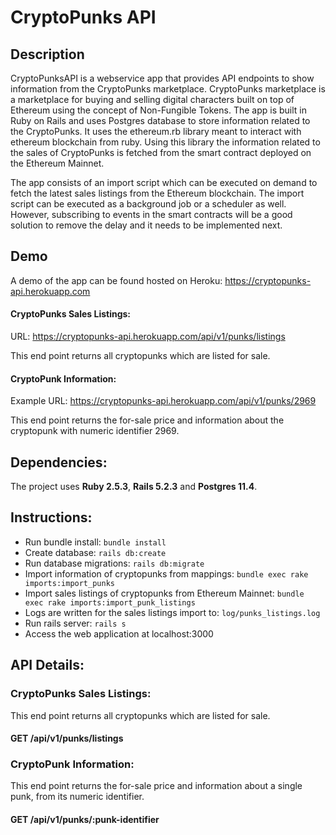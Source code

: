 # CryptoPunks API

## Description

CryptoPunksAPI is a webservice app that provides API endpoints to show information from the CryptoPunks marketplace. CryptoPunks marketplace is a marketplace for buying and selling digital characters built on top of Ethereum using the concept of Non-Fungible Tokens.
The app is built in Ruby on Rails and uses Postgres database to store information related to the CryptoPunks. It uses the ethereum.rb library meant to interact with ethereum blockchain from ruby. Using this library the information related to the sales of CryptoPunks is fetched from the smart contract deployed on the Ethereum Mainnet.

The app consists of an import script which can be executed on demand to fetch the latest sales listings from the Ethereum blockchain. The import script can be executed as a background job or a scheduler as well. However, subscribing to events in the smart contracts will be a good solution to remove the delay and it needs to be implemented next.

## Demo

A demo of the app can be found hosted on Heroku: https://cryptopunks-api.herokuapp.com

#### CryptoPunks Sales Listings:
URL: <https://cryptopunks-api.herokuapp.com/api/v1/punks/listings>

This end point returns all cryptopunks which are listed for sale.

#### CryptoPunk Information:
Example URL: <https://cryptopunks-api.herokuapp.com/api/v1/punks/2969>

This end point returns the for-sale price and information about the cryptopunk with numeric identifier 2969.


## Dependencies:
The project uses **Ruby 2.5.3**, **Rails 5.2.3** and **Postgres 11.4**.

## Instructions:

- Run bundle install: ```bundle install```
- Create database: ```rails db:create```
- Run database migrations: ```rails db:migrate```
- Import information of cryptopunks from mappings: ```bundle exec rake imports:import_punks```
- Import sales listings of cryptopunks from Ethereum Mainnet: ```bundle exec rake imports:import_punk_listings```
- Logs are written for the sales listings import to: ```log/punks_listings.log```
- Run rails server: ```rails s```
- Access the web application at localhost:3000

## API Details:

### CryptoPunks Sales Listings:
This end point returns all cryptopunks which are listed for sale.

#### GET /api/v1/punks/listings

### CryptoPunk Information:
This end point returns the for-sale price and information about a single punk, from its numeric identifier.

#### GET /api/v1/punks/:punk-identifier

